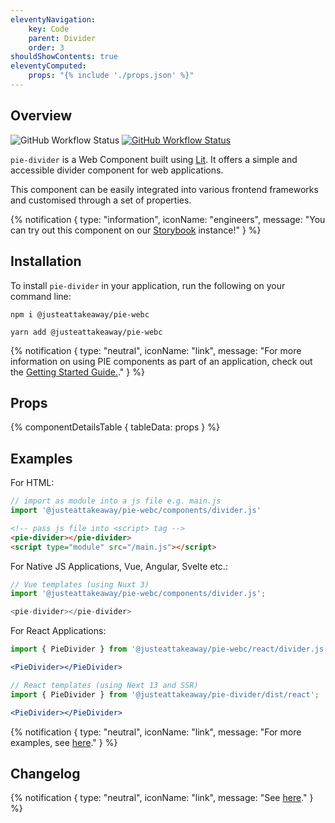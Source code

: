 ```yaml
---
eleventyNavigation:
    key: Code
    parent: Divider
    order: 3
shouldShowContents: true
eleventyComputed:
    props: "{% include './props.json' %}"
---
```


## Overview

<p>
  <a href="https://www.npmjs.com/@justeattakeaway/pie-divider" style="text-decoration: none">
    <img alt="GitHub Workflow Status" src="https://img.shields.io/npm/v/@justeattakeaway/pie-divider.svg?label=pie-divider">
  </a>

  <a href="https://www.npmjs.com/package/@justeattakeaway/pie-webc">
    <img alt="GitHub Workflow Status" src="https://img.shields.io/npm/v/@justeattakeaway/pie-webc.svg?label=pie-webc">
  </a>
</p>

`pie-divider` is a Web Component built using [Lit](https://lit.dev/). It offers a simple and accessible divider component for web applications.

This component can be easily integrated into various frontend frameworks and customised through a set of properties.

{% notification {
  type: "information",
  iconName: "engineers",
  message: "You can try out this component on our [Storybook](https://webc.pie.design/?path=/docs/divider--variants) instance!"
} %}

## Installation

To install `pie-divider` in your application, run the following on your command line:

```shell
npm i @justeattakeaway/pie-webc
```

```shell
yarn add @justeattakeaway/pie-webc
```

{% notification {
  type: "neutral",
  iconName: "link",
  message: "For more information on using PIE components as part of an application, check out the [Getting Started Guide.](https://github.com/justeattakeaway/pie/wiki/Getting-started-with-PIE-Web-Components)."
} %}

## Props

{% componentDetailsTable {
  tableData: props
} %}

## Examples

For HTML:

```js
// import as module into a js file e.g. main.js
import '@justeattakeaway/pie-webc/components/divider.js'
```

```html
<!-- pass js file into <script> tag -->
<pie-divider></pie-divider>
<script type="module" src="/main.js"></script>
```

For Native JS Applications, Vue, Angular, Svelte etc.:

```js
// Vue templates (using Nuxt 3)
import '@justeattakeaway/pie-webc/components/divider.js';

<pie-divider></pie-divider>
```

For React Applications:

```jsx
import { PieDivider } from '@justeattakeaway/pie-webc/react/divider.js';

<PieDivider></PieDivider>
```

```jsx
// React templates (using Next 13 and SSR)
import { PieDivider } from '@justeattakeaway/pie-divider/dist/react';

<PieDivider></PieDivider>
```

{% notification {
  type: "neutral",
  iconName: "link",
  message: "For more examples, see [here](https://github.com/justeattakeaway/pie-aperture/tree/main)."
} %}


## Changelog

{% notification {
  type: "neutral",
  iconName: "link",
  message: "See [here](https://github.com/justeattakeaway/pie/blob/main/packages/components/pie-divider/CHANGELOG.md)."
} %}
